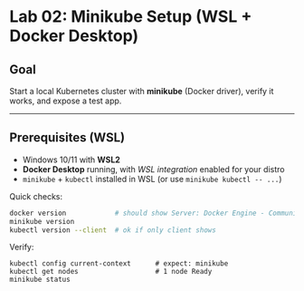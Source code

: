 # Lab 02: Minikube Setup (WSL + Docker Desktop)

## Goal
Start a local Kubernetes cluster with **minikube** (Docker driver), verify it works, and expose a test app.

---

## Prerequisites (WSL)
- Windows 10/11 with **WSL2**
- **Docker Desktop** running, with *WSL integration* enabled for your distro
- `minikube` + `kubectl` installed in WSL (or use `minikube kubectl -- ...`)

Quick checks:
```bash
docker version            # should show Server: Docker Engine - Community
minikube version
kubectl version --client  # ok if only client shows
```
Verify:
```
kubectl config current-context      # expect: minikube
kubectl get nodes                   # 1 node Ready
minikube status
```
